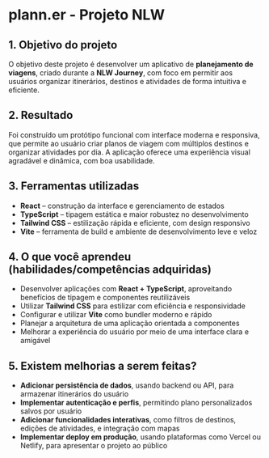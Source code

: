 #  plann.er - Projeto NLW

## 1. Objetivo do projeto
O objetivo deste projeto é desenvolver um aplicativo de **planejamento de viagens**, criado durante a **NLW Journey**, com foco em permitir aos usuários organizar itinerários, destinos e atividades de forma intuitiva e eficiente.

## 2. Resultado
Foi construído um protótipo funcional com interface moderna e responsiva, que permite ao usuário criar planos de viagem com múltiplos destinos e organizar atividades por dia. A aplicação oferece uma experiência visual agradável e dinâmica, com boa usabilidade.

## 3. Ferramentas utilizadas
- **React** – construção da interface e gerenciamento de estados  
- **TypeScript** – tipagem estática e maior robustez no desenvolvimento  
- **Tailwind CSS** – estilização rápida e eficiente, com design responsivo  
- **Vite** – ferramenta de build e ambiente de desenvolvimento leve e veloz

## 4. O que você aprendeu (habilidades/competências adquiridas)
- Desenvolver aplicações com **React + TypeScript**, aproveitando benefícios de tipagem e componentes reutilizáveis  
- Utilizar **Tailwind CSS** para estilizar com eficiência e responsividade  
- Configurar e utilizar **Vite** como bundler moderno e rápido  
- Planejar a arquitetura de uma aplicação orientada a componentes  
- Melhorar a experiência do usuário por meio de uma interface clara e amigável 

## 5. Existem melhorias a serem feitas?
- **Adicionar persistência de dados**, usando backend ou API, para armazenar itinerários do usuário  
- **Implementar autenticação e perfis**, permitindo plano personalizados salvos por usuário  
- **Adicionar funcionalidades interativas**, como filtros de destinos, edições de atividades, e integração com mapas  
- **Implementar deploy em produção**, usando plataformas como Vercel ou Netlify, para apresentar o projeto ao público  

